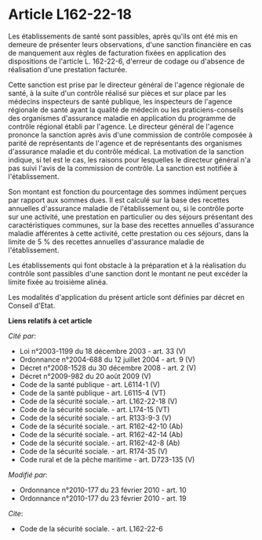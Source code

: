 # Article L162-22-18

Les établissements de santé sont passibles, après qu'ils ont été mis en demeure de présenter leurs observations, d'une
sanction financière en cas de manquement aux règles de facturation fixées en application des dispositions de l'article L.
162-22-6, d'erreur de codage ou d'absence de réalisation d'une prestation facturée. 

Cette sanction est prise par le directeur général de l'agence régionale de santé, à la suite d'un contrôle réalisé sur pièces
et sur place par les médecins inspecteurs de santé publique, les inspecteurs de l'agence régionale de santé ayant la qualité
de médecin ou les praticiens-conseils des organismes d'assurance maladie en application du programme de contrôle régional
établi par l'agence. Le directeur général de l'agence prononce la sanction après avis d'une commission de contrôle composée à
parité de représentants de l'agence et de représentants des organismes d'assurance maladie et du contrôle médical. La
motivation de la sanction indique, si tel est le cas, les raisons pour lesquelles le directeur général n'a pas suivi l'avis
de la commission de contrôle. La sanction est notifiée à l'établissement. 

Son montant est fonction du pourcentage des sommes indûment perçues par rapport aux sommes dues. Il est calculé sur la base
des recettes annuelles d'assurance maladie de l'établissement ou, si le contrôle porte sur une activité, une prestation en
particulier ou des séjours présentant des caractéristiques communes, sur la base des recettes annuelles d'assurance maladie
afférentes à cette activité, cette prestation ou ces séjours, dans la limite de 5 % des recettes annuelles d'assurance
maladie de l'établissement. 

Les établissements qui font obstacle à la préparation et à la réalisation du contrôle sont passibles d'une sanction dont le
montant ne peut excéder la limite fixée au troisième alinéa. 

Les modalités d'application du présent article sont définies par décret en Conseil d'Etat.

**Liens relatifs à cet article**

_Cité par_:

  - Loi n°2003-1199 du 18 décembre 2003 - art. 33 (V)
  - Ordonnance n°2004-688 du 12 juillet 2004 - art. 9 (V)
  - Décret n°2008-1528 du 30 décembre 2008 - art. 2 (V)
  - Décret n°2009-982 du 20 août 2009 (V)
  - Code de la santé publique - art. L6114-1 (V)
  - Code de la santé publique - art. L6115-4 (VT)
  - Code de la sécurité sociale. - art. L162-22-18 (V)
  - Code de la sécurité sociale. - art. L174-15 (VT)
  - Code de la sécurité sociale. - art. R133-9-3 (V)
  - Code de la sécurité sociale. - art. R162-42-10 (Ab)
  - Code de la sécurité sociale. - art. R162-42-14 (Ab)
  - Code de la sécurité sociale. - art. R162-42-8 (Ab)
  - Code de la sécurité sociale. - art. R174-35 (V)
  - Code rural et de la pêche maritime - art. D723-135 (V)

_Modifié par_:

  - Ordonnance n°2010-177 du 23 février 2010 - art. 10
  - Ordonnance n°2010-177 du 23 février 2010 - art. 19

_Cite_:

  - Code de la sécurité sociale. - art. L162-22-6
